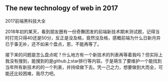 ## The new technology of web in 2017

2017前端黑科技大全

2018年初的某天，看到朋友圈有一份奇舞团发的前端新技术期末测试题，记得当时打完只得40还是50分，反正是没及格，竟然没及格，感概前端为什么日新月异已于事无补，还不如来个盘点，恩，不能再等了。

接下来的问题是怎么盘点呢？什么地方有一个新技术的列表再等着我吗？但实际上我没有搜到，能搜到的是github上star排行等内容。于是萌生了要维护一个能找到当年所有新技术的的一个列表，并持续做下去。凭一己之力，想要做到大而全，可能还比较困难，我尽力吧。



